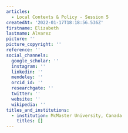 ```yaml
---
articles:
  - Local Contexts & Policy - Session 5
createdAt: '2022-01-17T18:18:56.536Z'
firstname: Elizabeth
lastname: Alvarez
picture: ''
picture_copyright: ''
reference: ''
social_channels:
  google_scholar: ''
  instagram: ''
  linkedin: ''
  mendeley: ''
  orcid_id: ''
  researchgate: ''
  twitter: ''
  website: ''
  wikipedia: ''
titles_and_institutions:
  - institution: McMaster University, Canada
    titles: []
---
```

